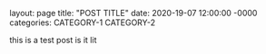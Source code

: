 layout: page
title: "POST TITLE"
date: 2020-19-07 12:00:00 -0000
categories: CATEGORY-1 CATEGORY-2


this is a test post
is it lit
